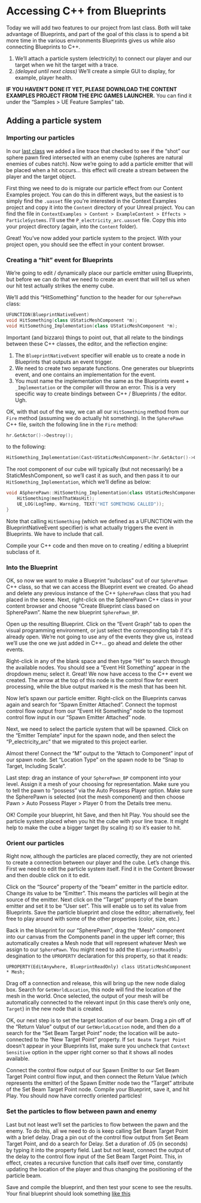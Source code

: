 # Accessing C++ from Blueprints
Today we will add two features to our project from last class. Both will take advantage of Blueprints, and part of the goal of this class is to spend a bit more time in the various environments Blueprints gives us while also connecting 
Blueprints to C++.

1. We’ll attach a particle system (electricity) to connect our player and our target when we hit the target with a trace.
2. *(delayed until next class)* We’ll create a simple GUI to display, for example, player health.

**IF YOU HAVEN’T DONE IT YET, PLEASE DOWNLOAD THE CONTENT EXAMPLES PROJECT FROM THE EPIC GAMES LAUNCHER.** You can find it under the “Samples > UE Feature Samples” tab.

## Adding a particle system
### Importing our particles
In our [last class](ue_tutorial_day3.md) we added a line trace that checked to see if the “shot” our sphere pawn fired intersected with an enemy cube 
(spheres are natural enemies of cubes natch).  Now we’re going to add a particle emitter that will be placed when a hit occurs… 
this effect will create a stream between the player and the target object.

First thing we need to do is migrate our particle effect from our Content Examples project. You can do this in different ways, but the easiest is to
simply find the `.uasset` file you're interested in the Context Examples project and copy it into the `Content` directory of your Unreal project. You can
find the file in `ContextExamples > Content > ExampleContent > Effects > ParticleSystems`. I'll use the `P_electricity_arc.uasset` file. Copy this into
your project directory (again, into the `Content` folder).

Great! You’ve now added your particle system to the project. With your project open, you should see the effect in your content browser.

### Creating a “hit” event for Blueprints
We’re going to edit / dynamically place our particle emitter using Blueprints, but before we can do that we need to create 
an event that will tell us when our hit test actually strikes the enemy cube. 

We’ll add this “HitSomething” function to the header for our `SpherePawn` class:

```c++
UFUNCTION(BlueprintNativeEvent)
void HitSomething(class UStaticMeshComponent *m);
void HitSomething_Implementation(class UStaticMeshComponent *m);
```

Important (and bizzaro) things to point out, that all relate to the bindings between these C++ classes, the editor, and the reflection engine:

1. The `BlueprintNativeEvent` specifier will enable us to create a node in Blueprints that outputs an event trigger.
2. We need to create two separate functions. One generates our blueprints event, and one contains an implementation for the event. 
3. You must name the implementation the same as the Blueprints event + `_Implementation` or the compiler will throw an error. This is a very specific way to create bindings between C++ / Blueprints / the editor. Ugh.

OK, with that out of the way, we can all our `HitSomething` method from our `Fire` method (assuming we do actually hit something). In the `SpherePawn` C++ file, switch the following line in the `Fire` method:

```c++
hr.GetActor()->Destroy();
```

 to the following:
```c++
HitSomething_Implementation(Cast<UStaticMeshComponent>(hr.GetActor()->GetRootComponent()));
```

The root component of our cube will typically (but not necessarily) be a StaticMeshComponent, so we’ll cast it as such, and then pass it to our `HitSomething_Implementation`, which we’ll define as below:

```c++
void ASpherePawn::HitSomething_Implementation(class UStaticMeshComponent *meshThatWasHit ) {
	HitSomething(meshThatWasHit);
	UE_LOG(LogTemp, Warning, TEXT("HIT SOMETHING CALLED"));
}
```

Note that calling `HitSomething` (which we defined as a UFUNCTION with the BlueprintNativeEvent specifier) is what actually triggers the event in Blueprints. We have to include that call.

Compile your C++ code and then move on to creating / editing a blueprint subclass of it.

### Into the Blueprint
OK, so now we want to make a Blueprint “subclass” out of our `SpherePawn` C++ class, so that we can access the Blueprint event we created. 
Go ahead and delete any previous instance of the C++ `SpherePawn` class that you had placed in the scene. 
Next, right-click on the SpherePawn C++ class in your content browser
and choose “Create Blueprint class based on SpherePawn”.  Name the new blueprint `SpherePawn_BP`.

Open up the resulting Blueprint. Click on the “Event Graph” tab to open the visual programming environment, or just select the corresponding tab if it's already open.
We’re not going to use any of the events they give us, instead we’ll use the one we just added in C++... go ahead and delete the other events.

Right-click in any of the blank space and then type “Hit” to search through the available nodes. 
You should see a “Event Hit Something” appear in the dropdown menu; select it. Great! We now have access to the C++ event we created.
The arrow at the top of this node is the control flow for event processing, while the blue output marked `M` is the mesh that has been hit.

Now let’s spawn our particle emitter. Right-click on the Blueprints canvas again and search for “Spawn Emitter Attached”. 
Connect the topmost control flow output from our “Event Hit Something” node to the topmost control flow input in our “Spawn Emitter Attached” node. 

Next, we need to select the particle system that will be spawned. Click on the “Emitter Template” input for the spawn node, 
and then select the “P_electricity_arc” that we migrated to this project earlier.

Almost there! Connect the “M” output to the “Attach to Component” input of our spawn node. Set “Location Type” on the spawn node to be “Snap to Target, Including Scale”.

Last step: drag an instance of your `SpherePawn_BP` component into your level. Assign it a mesh of your choosing for representation. 
Make sure you to tell the pawn to “possess” via the Auto Possess Player option. Make sure the SpherePawn is selected (not the mesh component) and 
then choose Pawn > Auto Possess Player > Player 0 from the Details tree menu.

OK! Compile your blueprint, hit Save, and then hit Play. You should see the particle system placed when you hit the cube with your line trace. 
It might help to make the cube a bigger target (by scaling it) so it’s easier to hit.

### Orient our particles
Right now, although the particles are placed correctly, they are not oriented to create a connection between our player and the cube. 
Let’s change this. First we need to edit the particle system itself. 
Find it in the Content Browser and then double click on it to edit. 

Click on the “Source” property of the “beam” emitter in the particle editor. 
Change its value to be “Emitter”. This means the particles will begin at the source of the emitter. 
Next click on the “Target” property of the beam emitter and set it to be “User set”. 
This will enable us to set its value from Blueprints. Save the particle blueprint and close the editor; 
alternatively, feel free to play around with some of the other properties (color, size, etc.)

Back in the blueprint for our “SpherePawn”, drag the “Mesh” component into our canvas from the Components panel in the upper left corner; 
this automatically creates a Mesh node that will represent whatever Mesh we assign to our `SpherePawn`. You might need to add the `BlueprintReadOnly` desgination
to the `UPROPERTY` declaration for this property, so that it reads:

`UPROPERTY(EditAnywhere, BlueprintReadOnly)
class UStaticMeshComponent * Mesh;
`

Drag off a connection and release, this will bring up the new node dialog box. Search for `GetWorldLocation`, 
this node will find the location of the mesh in the world. Once selected, the output of your mesh will be automatically connected to 
the relevant input (in this case there’s only one, `Target`) in the new node that is created.

OK, our next step is to set the target location of our beam. 
Drag a pin off of the “Return Value” output of our `GetWorldLocation` node, and then do a search for the “Set Beam Target Point” node; 
the location will be auto-connected to the “New Target Point” property. If `Set Beatm Target Point` doesn't appear in your Blueprints list, make sure you 
uncheck that `Context Sensitive` option in the upper right corner so that it shows all nodes available.

Connect the control flow output of our Spawn Emitter to our Set Beam Target Point control flow input, and then connect the Return Value (which represents the emitter) of the Spawn Emitter node two the “Target” attribute of the Set Beam Target Point node.  Compile your Blueprint, save it, and hit Play. You should now have correctly oriented particles!

### Set the particles to flow between pawn and enemy
Last but not least we’ll set the particles to flow between the pawn and the enemy. To do this, all we need to do is keep calling Set Beam Target Point with a brief delay.  Drag a pin out of the control flow output from Set Beam Target Point, and do a search for Delay. Set a duration of .05 (in seconds) by typing it into the property field. Last but not least, connect the output of the delay to the control flow input of the Set Beam Target Point. This, in effect, creates a recursive function that calls itself over time, constantly updating the location of the player and thus changing the positioning of the particle beam. 

Save and compile the blueprint, and then test your scene to see the results. Your final blueprint should look something [like this](https://github.com/imgd-4000-2020/syllabus-and-notes/blob/master/images/day4/beam_blueprint.png)
